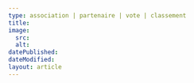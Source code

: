 ```yaml
---
type: association | partenaire | vote | classement
title:
image:
  src:
  alt:
datePublished:
dateModified:
layout: article
---
```


<!-- Write you description here, 2 lines max. Will be in the article page. -->

<!-- more -->

<!-- Write your content here. -->
